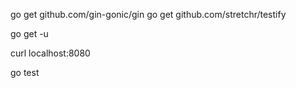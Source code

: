 go get github.com/gin-gonic/gin
go get github.com/stretchr/testify

go get -u

curl localhost:8080

go test